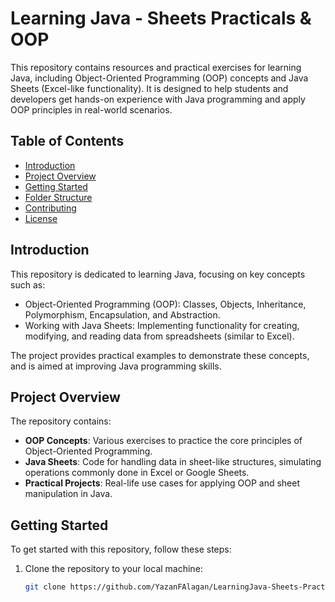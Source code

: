 # Learning Java - Sheets Practicals & OOP

This repository contains resources and practical exercises for learning Java, including Object-Oriented Programming (OOP) concepts and Java Sheets (Excel-like functionality). It is designed to help students and developers get hands-on experience with Java programming and apply OOP principles in real-world scenarios.

## Table of Contents

- [Introduction](#introduction)
- [Project Overview](#project-overview)
- [Getting Started](#getting-started)
- [Folder Structure](#folder-structure)
- [Contributing](#contributing)
- [License](#license)

## Introduction

This repository is dedicated to learning Java, focusing on key concepts such as:

- Object-Oriented Programming (OOP): Classes, Objects, Inheritance, Polymorphism, Encapsulation, and Abstraction.
- Working with Java Sheets: Implementing functionality for creating, modifying, and reading data from spreadsheets (similar to Excel).
  
The project provides practical examples to demonstrate these concepts, and is aimed at improving Java programming skills.

## Project Overview

The repository contains:

- **OOP Concepts**: Various exercises to practice the core principles of Object-Oriented Programming.
- **Java Sheets**: Code for handling data in sheet-like structures, simulating operations commonly done in Excel or Google Sheets.
- **Practical Projects**: Real-life use cases for applying OOP and sheet manipulation in Java.

## Getting Started

To get started with this repository, follow these steps:

1. Clone the repository to your local machine:
   ```bash
   git clone https://github.com/YazanFAlagan/LearningJava-Sheets-Practicals-OOP.git
